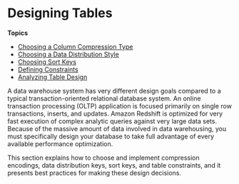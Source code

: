 # Designing Tables<a name="t_Creating_tables"></a>

**Topics**
+ [Choosing a Column Compression Type](t_Compressing_data_on_disk.md)
+ [Choosing a Data Distribution Style](t_Distributing_data.md)
+ [Choosing Sort Keys](t_Sorting_data.md)
+ [Defining Constraints](t_Defining_constraints.md)
+ [Analyzing Table Design](c_analyzing-table-design.md)

A data warehouse system has very different design goals compared to a typical transaction\-oriented relational database system\. An online transaction processing \(OLTP\) application is focused primarily on single row transactions, inserts, and updates\. Amazon Redshift is optimized for very fast execution of complex analytic queries against very large data sets\. Because of the massive amount of data involved in data warehousing, you must specifically design your database to take full advantage of every available performance optimization\. 

This section explains how to choose and implement compression encodings, data distribution keys, sort keys, and table constraints, and it presents best practices for making these design decisions\.